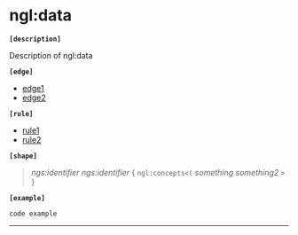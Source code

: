 # ngl:data
__`[description]`__

Description of ngl:data

__`[edge]`__

- [edge1](#edge1)
- [edge2](#edge2)

__`[rule]`__

- [rule1](#rule1)
- [rule2](#rule2)

__`[shape]`__

>_ngs:identifier_ _ngs:identifier_
{
     `ngl:concepts<(` _something_ _something2_ `>`
}

__`[example]`__

```
code example
```
---------------------------------------